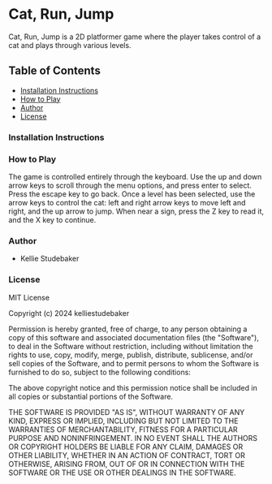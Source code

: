 # Cat, Run, Jump
Cat, Run, Jump is a 2D platformer game where the player takes control of a cat and plays through various levels.

## Table of Contents
- [Installation Instructions](#installation-instructions)
- [How to Play](#how-to-play)
- [Author](#author)
- [License](#license)

### Installation Instructions

### How to Play
The game is controlled entirely through the keyboard. Use the up and down arrow keys to scroll through the menu options, and press enter to select. Press the escape key to go back. Once a level has been selected, use the arrow keys to control the cat: left and right arrow keys to move left and right, and the up arrow to jump. When near a sign, press the Z key to read it, and the X key to continue.

### Author
- Kellie Studebaker

### License
MIT License

Copyright (c) 2024 kelliestudebaker

Permission is hereby granted, free of charge, to any person obtaining a copy
of this software and associated documentation files (the "Software"), to deal
in the Software without restriction, including without limitation the rights
to use, copy, modify, merge, publish, distribute, sublicense, and/or sell
copies of the Software, and to permit persons to whom the Software is
furnished to do so, subject to the following conditions:

The above copyright notice and this permission notice shall be included in all
copies or substantial portions of the Software.

THE SOFTWARE IS PROVIDED "AS IS", WITHOUT WARRANTY OF ANY KIND, EXPRESS OR
IMPLIED, INCLUDING BUT NOT LIMITED TO THE WARRANTIES OF MERCHANTABILITY,
FITNESS FOR A PARTICULAR PURPOSE AND NONINFRINGEMENT. IN NO EVENT SHALL THE
AUTHORS OR COPYRIGHT HOLDERS BE LIABLE FOR ANY CLAIM, DAMAGES OR OTHER
LIABILITY, WHETHER IN AN ACTION OF CONTRACT, TORT OR OTHERWISE, ARISING FROM,
OUT OF OR IN CONNECTION WITH THE SOFTWARE OR THE USE OR OTHER DEALINGS IN THE
SOFTWARE.
